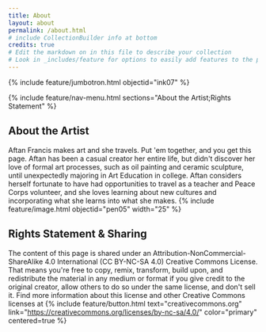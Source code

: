 ```yaml
---
title: About
layout: about
permalink: /about.html
# include CollectionBuilder info at bottom
credits: true
# Edit the markdown on in this file to describe your collection
# Look in _includes/feature for options to easily add features to the page
---
```


{% include feature/jumbotron.html objectid="ink07" %}

{% include feature/nav-menu.html sections="About the Artist;Rights Statement" %}

## About the Artist
Aftan Francis makes art and she travels. Put 'em together, and you get this page.
Aftan has been a casual creator her entire life, but didn't discover her love of formal art processes, such as oil painting and ceramic sculpture, until unexpectedly majoring in Art Education in college. Aftan considers herself fortunate to have had opportunities to travel as a teacher and Peace Corps volunteer, and she loves learning about new cultures and incorporating what she learns into what she makes.
{% include feature/image.html objectid="pen05" width="25" %}

## Rights Statement & Sharing
The content of this page is shared under an Attribution-NonCommercial-ShareAlike 4.0 International (CC BY-NC-SA 4.0) Creative Commons License. That means you're free to copy, remix, transform, build upon, and redistribute the material in any medium or format if you give credit to the original creator, allow others to do so under the same license, and don't sell it. Find more information about this license and other Creative Commons licenses at {% include feature/button.html text="creativecommons.org" link="https://creativecommons.org/licenses/by-nc-sa/4.0/" color="primary" centered=true %}
